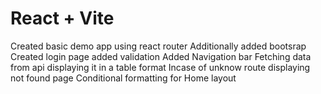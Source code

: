 # React + Vite

Created basic demo app using react router 
Additionally added bootsrap 
Created login page added validation 
Added Navigation bar
Fetching data from api displaying it in a table format 
Incase of unknow route displaying not found page 
Conditional formatting for Home layout 
